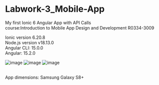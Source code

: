 # Labwork-3_Mobile-App
My first Ionic 6 Angular App with API Calls </br>
course:Introduction to Mobile App Design and Development R0334-3009
</br>

Ionic version 6.20.8 </br>
Node.js version v18.13.0 </br>
Angular CLI: 15.0.0 </br>
Angular: 15.2.0 </br>

![image](https://user-images.githubusercontent.com/98818779/222460338-839200ed-9d9b-4c90-8839-fe8af36e3c74.png) ![image](https://user-images.githubusercontent.com/98818779/222461034-52494cc2-e0ff-43ad-a36f-814417bdc855.png) ![image](https://user-images.githubusercontent.com/98818779/222546330-ea6f5a00-17fd-454b-9242-06354dfcc06f.png)

</br> App dimensions: Samsung Galaxy S8+
